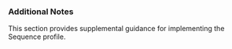 ### Additional Notes
This section provides supplemental guidance for implementing the Sequence profile.

